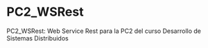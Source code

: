 PC2_WSRest
==========

PC2_WSRest: Web Service Rest para la PC2 del curso Desarrollo de Sistemas Distribuidos
